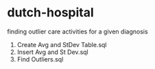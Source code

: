 dutch-hospital
==============

finding outlier care activities for a given diagnosis

1. Create Avg and StDev Table.sql
2. Insert Avg and St Dev.sql
3. Find Outliers.sql
